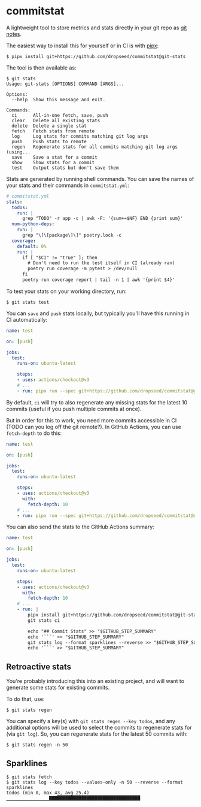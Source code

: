 # commitstat

A lightweight tool to store metrics and stats directly in your git repo as [git notes](https://git-scm.com/docs/git-notes).

The easiest way to install this for yourself or in CI is with [pipx](https://pypa.github.io/pipx/):

```console
$ pipx install git+https://github.com/dropseed/commitstat@git-stats
```

The tool is then available as:

```console
$ git stats
Usage: git-stats [OPTIONS] COMMAND [ARGS]...

Options:
  --help  Show this message and exit.

Commands:
  ci      All-in-one fetch, save, push
  clear   Delete all existing stats
  delete  Delete a single stat
  fetch   Fetch stats from remote
  log     Log stats for commits matching git log args
  push    Push stats to remote
  regen   Regenerate stats for all commits matching git log args (using...
  save    Save a stat for a commit
  show    Show stats for a commit
  test    Output stats but don't save them
```

Stats are generated by running shell commands.
You can save the names of your stats and their commands in `commitstat.yml`:

```yaml
# commitstat.yml
stats:
  todos:
    run: |
      grep "TODO" -r app -c | awk -F: '{sum+=$NF} END {print sum}'
  num-python-deps:
    run: |
      grep "\[\[package\]\]" poetry.lock -c
  coverage:
    default: 0%
    run: |
      if [ "$CI" != "true" ]; then
        # Don't need to run the test itself in CI (already ran)
        poetry run coverage -m pytest > /dev/null
      fi
      poetry run coverage report | tail -n 1 | awk '{print $4}'
```

To test your stats on your working directory, run:

```console
$ git stats test
```

You can `save` and `push` stats locally,
but typically you'll have this running in CI automatically:

```yaml
name: test

on: [push]

jobs:
  test:
    runs-on: ubuntu-latest

    steps:
    - uses: actions/checkout@v3
    # ...
    - run: pipx run --spec git+https://github.com/dropseed/commitstat@git-stats git-stats ci

```

By default, `ci` will try to also regenerate any missing stats for the latest 10 commits (useful if you push multiple commits at once).

But in order for this to work, you need more commits accessible in CI (TODO can you log off the git remote?). In GitHub Actions, you can use `fetch-depth` to do this:

```yaml
name: test

on: [push]

jobs:
  test:
    runs-on: ubuntu-latest

    steps:
    - uses: actions/checkout@v3
      with:
        fetch-depth: 10
    # ...
    - run: pipx run --spec git+https://github.com/dropseed/commitstat@git-stats git-stats ci
```

You can also send the stats to the GitHub Actions summary:

```yaml
name: test

on: [push]

jobs:
  test:
    runs-on: ubuntu-latest

    steps:
    - uses: actions/checkout@v3
      with:
        fetch-depth: 10
    # ...
    - run: |
        pipx install git+https://github.com/dropseed/commitstat@git-stats
        git stats ci

        echo "## Commit Stats" >> "$GITHUB_STEP_SUMMARY"
        echo '```' >> "$GITHUB_STEP_SUMMARY"
        git stats log --format sparklines --reverse >> "$GITHUB_STEP_SUMMARY"
        echo '```' >> "$GITHUB_STEP_SUMMARY"

```

## Retroactive stats

You're probably introducing this into an existing project,
and will want to generate some stats for existing commits.

To do that, use:

```console
$ git stats regen
```

You can specify a key(s) with `git stats regen --key todos`,
and any additional options will be used to select the commits to regenerate stats for (via `git log`).
So, you can regenerate stats for the latest 50 commits with:

```console
$ git stats regen -n 50
```

## Sparklines

```console
$ git stats fetch
$ git stats log --key todos --values-only -n 50 --reverse --format sparklines
todos (min 0, max 43, avg 25.4)
▁▁▁▁▁▁▁▁▁▁▁▁▁▁▁▁▇▇▇███████████████████████████████
```
